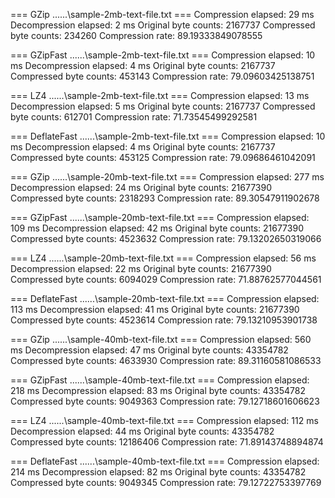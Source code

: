=== GZip ..\..\..\sample-2mb-text-file.txt ===
Compression elapsed: 29 ms
Decompression elapsed: 2 ms
Original byte counts: 2167737
Compressed byte counts: 234260
Compression rate: 89.19333849078555

=== GZipFast ..\..\..\sample-2mb-text-file.txt ===
Compression elapsed: 10 ms
Decompression elapsed: 4 ms
Original byte counts: 2167737
Compressed byte counts: 453143
Compression rate: 79.09603425138751

=== LZ4 ..\..\..\sample-2mb-text-file.txt ===
Compression elapsed: 13 ms
Decompression elapsed: 5 ms
Original byte counts: 2167737
Compressed byte counts: 612701
Compression rate: 71.73545499292581

=== DeflateFast ..\..\..\sample-2mb-text-file.txt ===
Compression elapsed: 10 ms
Decompression elapsed: 4 ms
Original byte counts: 2167737
Compressed byte counts: 453125
Compression rate: 79.09686461042091

=== GZip ..\..\..\sample-20mb-text-file.txt ===
Compression elapsed: 277 ms
Decompression elapsed: 24 ms
Original byte counts: 21677390
Compressed byte counts: 2318293
Compression rate: 89.30547911902678

=== GZipFast ..\..\..\sample-20mb-text-file.txt ===
Compression elapsed: 109 ms
Decompression elapsed: 42 ms
Original byte counts: 21677390
Compressed byte counts: 4523632
Compression rate: 79.13202650319066

=== LZ4 ..\..\..\sample-20mb-text-file.txt ===
Compression elapsed: 56 ms
Decompression elapsed: 22 ms
Original byte counts: 21677390
Compressed byte counts: 6094029
Compression rate: 71.88762577044561

=== DeflateFast ..\..\..\sample-20mb-text-file.txt ===
Compression elapsed: 113 ms
Decompression elapsed: 41 ms
Original byte counts: 21677390
Compressed byte counts: 4523614
Compression rate: 79.13210953901738

=== GZip ..\..\..\sample-40mb-text-file.txt ===
Compression elapsed: 560 ms
Decompression elapsed: 47 ms
Original byte counts: 43354782
Compressed byte counts: 4633930
Compression rate: 89.31160581086533

=== GZipFast ..\..\..\sample-40mb-text-file.txt ===
Compression elapsed: 218 ms
Decompression elapsed: 83 ms
Original byte counts: 43354782
Compressed byte counts: 9049363
Compression rate: 79.12718601606623

=== LZ4 ..\..\..\sample-40mb-text-file.txt ===
Compression elapsed: 112 ms
Decompression elapsed: 44 ms
Original byte counts: 43354782
Compressed byte counts: 12186406
Compression rate: 71.89143748894874

=== DeflateFast ..\..\..\sample-40mb-text-file.txt ===
Compression elapsed: 214 ms
Decompression elapsed: 82 ms
Original byte counts: 43354782
Compressed byte counts: 9049345
Compression rate: 79.12722753397769